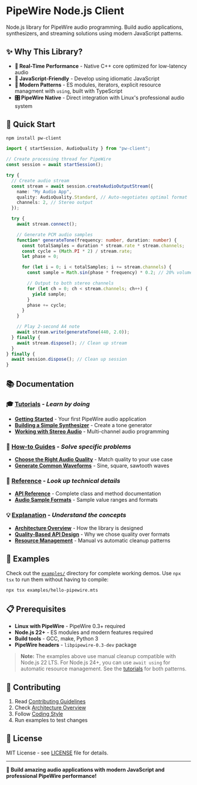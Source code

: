 # PipeWire Node.js Client

Node.js library for PipeWire audio programming. Build audio applications, synthesizers, and streaming solutions using modern JavaScript patterns.

## ✨ Why This Library?

- **🚀 Real-Time Performance** - Native C++ core optimized for low-latency audio
- **🎵 JavaScript-Friendly** - Develop using idiomatic JavaScript
- **🔧 Modern Patterns** - ES modules, iterators, explicit resource managment with `using`, built with TypeScript
- **🎛️ PipeWire Native** - Direct integration with Linux's professional audio system

## 🚀 Quick Start

```bash
npm install pw-client
```

```typescript
import { startSession, AudioQuality } from "pw-client";

// Create processing thread for PipeWire
const session = await startSession();

try {
  // Create audio stream
  const stream = await session.createAudioOutputStream({
    name: "My Audio App",
    quality: AudioQuality.Standard, // Auto-negotiates optimal format
    channels: 2, // Stereo output
  });

  try {
    await stream.connect();

    // Generate PCM audio samples
    function* generateTone(frequency: number, duration: number) {
      const totalSamples = duration * stream.rate * stream.channels;
      const cycle = (Math.PI * 2) / stream.rate;
      let phase = 0;

      for (let i = 0; i < totalSamples; i += stream.channels) {
        const sample = Math.sin(phase * frequency) * 0.2; // 20% volume

        // Output to both stereo channels
        for (let ch = 0; ch < stream.channels; ch++) {
          yield sample;
        }
        phase += cycle;
      }
    }

    // Play 2-second A4 note
    await stream.write(generateTone(440, 2.0));
  } finally {
    await stream.dispose(); // Clean up stream
  }
} finally {
  await session.dispose(); // Clean up session
}
```

## 📚 Documentation

### 🎓 [Tutorials](docs/tutorials/index.md) - _Learn by doing_

- **[Getting Started](docs/tutorials/getting-started.md)** - Your first PipeWire audio application
- **[Building a Simple Synthesizer](docs/tutorials/simple-synthesizer.md)** - Create a tone generator
- **[Working with Stereo Audio](docs/tutorials/stereo-audio.md)** - Multi-channel audio programming

### 🔧 [How-to Guides](docs/how-to-guides/) - _Solve specific problems_

- **[Choose the Right Audio Quality](docs/how-to-guides/choose-audio-quality.md)** - Match quality to your use case
- **[Generate Common Waveforms](docs/how-to-guides/generate-waveforms.md)** - Sine, square, sawtooth waves

### 📖 [Reference](docs/reference/) - _Look up technical details_

- **[API Reference](docs/reference/api.md)** - Complete class and method documentation
- **[Audio Sample Formats](docs/reference/audio-samples.md)** - Sample value ranges and formats

### 💡 [Explanation](docs/explanation/) - _Understand the concepts_

- **[Architecture Overview](docs/explanation/architecture.md)** - How the library is designed
- **[Quality-Based API Design](docs/explanation/quality-api-design.md)** - Why we chose quality over formats
- **[Resource Management](docs/explanation/resource-management.md)** - Manual vs automatic cleanup patterns

## 🎵 Examples

Check out the [`examples/`](examples/) directory for complete working demos. Use `npx tsx` to run them without having to compile:

```bash
npx tsx examples/hello-pipewire.mts
```

## 📋 Prerequisites

- **Linux with PipeWire** - PipeWire 0.3+ required
- **Node.js 22+** - ES modules and modern features required
- **Build tools** - GCC, make, Python 3
- **PipeWire headers** - `libpipewire-0.3-dev` package

> **Note:** The examples above use manual cleanup compatible with Node.js 22 LTS. For Node.js 24+, you can use `await using` for automatic resource management. See the [tutorials](docs/tutorials/) for both patterns.

## 🤝 Contributing

1. Read [Contributing Guidelines](docs/explanation/contributing.md)
2. Check [Architecture Overview](docs/explanation/architecture.md)
3. Follow [Coding Style](docs/explanation/coding-standards.md)
4. Run examples to test changes

## 📄 License

MIT License - see [LICENSE](LICENSE) file for details.

---

**🎵 Build amazing audio applications with modern JavaScript and professional PipeWire performance!**

